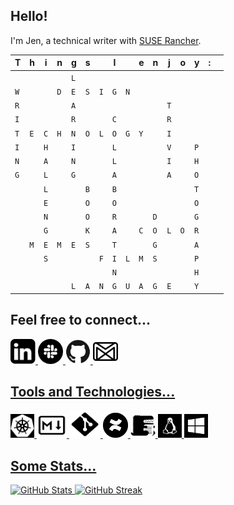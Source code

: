 ## Hello!

I'm Jen, a technical writer with [SUSE Rancher](https://www.suse.com/products/suse-rancher/).

|T|h|i|n|g|s||I||e|n|j|o|y|:||
| - | - | - | - | - | - | - | - | - | - | - | - | - |- | - |- |
|   |   |   |   |`L`| | | | | | | || ||| ||
|`W`|   |   |`D`|`E`|`S`|`I`|`G`|`N`|   |   || || ||| ||
|`R`|   |   |   |`A`|   |   |   |   |   |   |`T`|||||||
|`I`|   |   |   |`R`|   |   |`C`|   |   |   |`R`||||| ||
|`T`|`E`|`C`|`H`|`N`|`O`|`L`|`O`|`G`|`Y`|   |`I`|| ||| ||
|`I`|   |`H`|   |`I`|   |   |`L`|   |   |   |`V`|   |`P`| ||| ||
|`N`|   |`A`|   |`N`|   |   |`L`|   |   |   |`I`|   |`H`||| ||
|`G`|   |`L`|   |`G`|   |   |`A`|   |   |   |`A`|   |`O`|||
|   |   |`L`|   |   |`B`|   |`B`|   |   |   |   |   |`T`||| ||
|   |   |`E`|   |   |`O`|   |`O`|   |   |   |   |   |`O`||| ||
|   |   |`N`|   |   |`O`|   |`R`|   |   |`D`|   |   |`G`||| ||
|   |   |`G`|   |   |`K`|   |`A`|   |`C`|`O`|`L`|`O`|`R`||| ||
|   |`M`|`E`|`M`|`E`|`S`|   |`T`|   |   |`G`|   |   |`A`||| ||
|   |   |`S`|   |   |   |`F`|`I`|`L`|`M`|`S`|   |   |`P`||| ||
|   |   |   |   |   |   |   |`N`|   |   |   |   |   |`H`||| ||
|   |   |   |   |`L`|`A`|`N`|`G`|`U`|`A`|`G`|`E`|   |`Y`||| ||

## Feel free to connect...

<a href=https://www.linkedin.com/in/jennifer-travinski-85320858>
<img src="https://github.com/jtravee/jtravee/blob/main/images/linkedin.png" width="40" />
  
<a href=https://suse.slack.com>
<img src="https://github.com/jtravee/jtravee/blob/main/images/slack.png" width="40" />   

<a href=https://github.com/jtravee>
<img src="https://github.com/devicons/devicon/blob/master/icons/github/github-original.svg" width="40" />
  
<a href=mailto:jtraveej@gmail.com>  
<img src="https://github.com/jtravee/jtravee/blob/main/images/gmail.png" width="40" />  

## Tools and Technologies...

<a href=https://kubernetes.io/>  
<img src="https://github.com/jtravee/jtravee/blob/main/images/kubernetes.png" width="38" />   

<a href=https://www.markdownguide.org/> 
<img src="https://github.com/jtravee/jtravee/blob/main/images/markdown.png" width="48" height="40" />
  
<a href=https://git-scm.com/git stat>  
<img src="https://github.com/jtravee/jtravee/blob/main/images/git.png" width="50" height="44" />    
  
<a href=https://www.atlassian.com/software/confluence>  
<img src="https://github.com/jtravee/jtravee/blob/main/images/confluence.png" width="40" />

<a href=https://docusaurus.io/>  
<img src="https://github.com/jtravee/jtravee/blob/main/images/docusaurus.png" width="40" />
  
<a href=https://linuxfoundation.org/>  
<img src="https://github.com/jtravee/jtravee/blob/main/images/linux.png" width="38" />
  
<a href=https://www.microsoft.com/en-us/windows>  
<img src="https://github.com/jtravee/jtravee/blob/main/images/windows.png" width="38" />
  
## Some Stats...
![GitHub Stats](https://github-readme-stats.vercel.app/api?username=jtravee&theme=gruvbox) 
[![GitHub Streak](https://github-readme-streak-stats.herokuapp.com/?user=jtravee&theme=gruvbox)](https://git.io/streak-stats)
